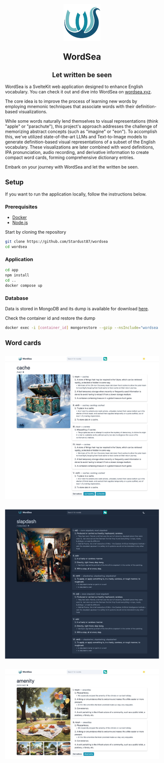 <h1 align="center">
  <a href="https://wordsea.xyz/" target="_blank">
    <picture>
      <img src="assets/logo.png" alt="WordSea logo" width="120" height="120" />
    </picture>
  </a>
<p align="center">WordSea</p>
</h1>

<h2 align="center">
  Let written be seen
</h2>

WordSea is a SvelteKit web application designed to enhance English vocabulary. You can check it out and dive into WordSea on [wordsea.xyz](https://wordsea.xyz/).

The core idea is to improve the process of learning new words by employing mnemonic techniques that associate words with their definition-based visualizations.

While some words naturally lend themselves to visual representations (think "apple" or "parachute"), this project's approach addresses the challenge of memorizing abstract concepts (such as "imagine" or "eon"). To accomplish this, we've utilized state-of-the-art LLMs and Text-to-Image models to generate definition-based visual representations of a subset of the English vocabulary. These visualizations are later combined with word definitions, IPA pronunciation, audio recording, and derivative information to create compact word cards, forming comprehensive dictionary entries.

Embark on your journey with WordSea and let the written be seen.

## Setup

If you want to run the application locally, follow the instructions below.

### Prerequisites

- [Docker](https://www.docker.com/)
- [Node.js](https://nodejs.org/en/)

Start by cloning the repository

```bash
git clone https://github.com/Stardust87/wordsea
cd wordsea
```

### Application

```bash
cd app
npm install
cd ..
docker compose up
```

### Database

Data is stored in MongoDB and its dump is available for download [here](https://mega.nz/file/o8kgkZjY#0xBTKQoCT4MPn8-pZ-rsgE2pJj-KDuudvCHe6FMmoew).

Check the container id and restore the dump

```bash
docker exec -i [container_id] mongorestore --gzip --nsInclude="wordsea.*" --archive < [dump_path]
```

## Word cards

<h2 >
    <picture>
      <img src="assets/cache.jpg" alt="cache meaning"/>
    </picture>
</h2>
<h2 >
    <picture>
      <img src="assets/slapdash.jpg" alt="slapdash meaning"/>
    </picture>
</h2>
<h2 >
    <picture>
      <img src="assets/amenity.jpg" alt="amenity meaning"  />
    </picture>
</h2>
